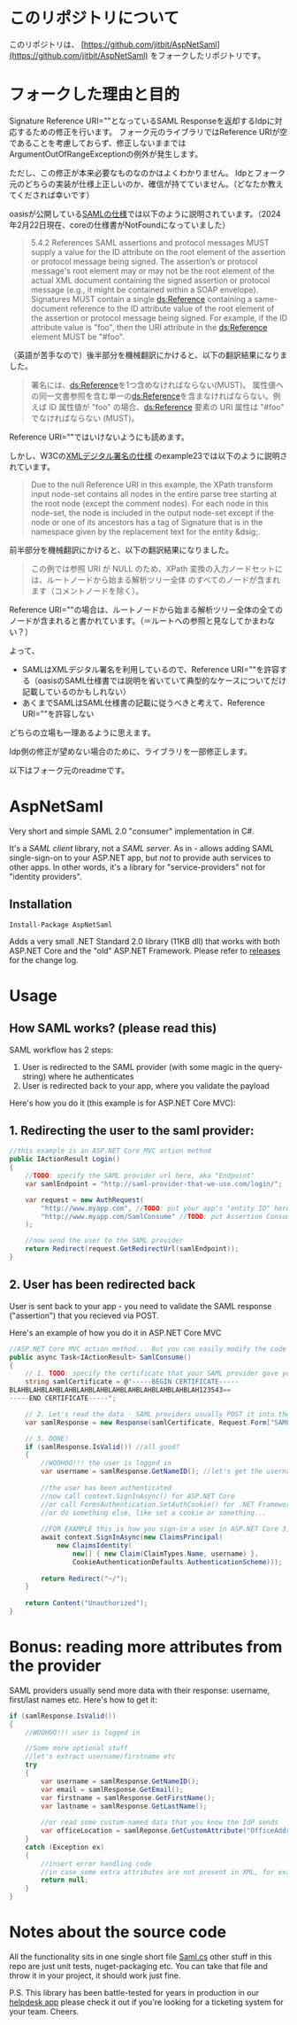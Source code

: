 # このリポジトリについて
このリポジトリは、
[https://github.com/jitbit/AspNetSaml](https://github.com/jitbit/AspNetSaml)
をフォークしたリポジトリです。

# フォークした理由と目的
Signature Reference URI=""となっているSAML Responseを返却するIdpに対応するための修正を行います。
フォーク元のライブラリではReference URIが空であることを考慮しておらず、修正しないままではArgumentOutOfRangeExceptionの例外が発生します。

ただし、この修正が本来必要なものなのかはよくわかりません。
Idpとフォーク元のどちらの実装が仕様上正しいのか、確信が持てていません。（どなたか教えてくだされば幸いです）

oasisが公開している[SAMLの仕様](https://wiki.oasis-open.org/security/FrontPage)では以下のように説明されています。（2024年2月22日現在、coreの仕様書がNotFoundになっていました）
>5.4.2 References
>SAML assertions and protocol messages MUST supply a value for the ID attribute on the root element of
the assertion or protocol message being signed. The assertion’s or protocol message's root element may
or may not be the root element of the actual XML document containing the signed assertion or protocol
message (e.g., it might be contained within a SOAP envelope).
Signatures MUST contain a single <ds:Reference> containing a same-document reference to the ID
attribute value of the root element of the assertion or protocol message being signed. For example, if the
ID attribute value is "foo", then the URI attribute in the <ds:Reference> element MUST be "#foo".

（英語が苦手なので）後半部分を機械翻訳にかけると、以下の翻訳結果になりました。
>署名には、<ds:Reference>を1つ含めなければならない(MUST)。
属性値への同一文書参照を含む単一の<ds:Reference>を含まなければならない。例えば
ID 属性値が "foo" の場合、<ds:Reference> 要素の URI 属性は "#foo" でなければならない (MUST)。

Reference URI=""ではいけないようにも読めます。

しかし、W3Cの[XMLデジタル署名の仕様](https://www.w3.org/TR/xmldsig-core/)
のexample23では以下のように説明されています。
>Due to the null Reference URI in this example, the XPath transform input node-set contains all nodes in the entire parse tree starting at the root node (except the comment nodes). For each node in this node-set, the node is included in the output node-set except if the node or one of its ancestors has a tag of Signature that is in the namespace given by the replacement text for the entity &dsig;.

前半部分を機械翻訳にかけると、以下の翻訳結果になりました。
>この例では参照 URI が NULL のため、XPath 変換の入力ノードセットには、ルートノードから始まる解析ツリー全体 のすべてのノードが含まれます（コメントノードを除く）。

Reference URI=""の場合は、ルートノードから始まる解析ツリー全体の全てのノードが含まれると書かれています。（＝ルートへの参照と見なしてかまわない？）

よって、

- SAMLはXMLデジタル署名を利用しているので、Reference URI=""を許容する（oasisのSAML仕様書では説明を省いていて典型的なケースについてだけ記載しているのかもしれない）
- あくまでSAMLはSAML仕様書の記載に従うべきと考えて、Reference URI=""を許容しない

どちらの立場も一理あるように思えます。

Idp側の修正が望めない場合のために、ライブラリを一部修正します。

以下はフォーク元のreadmeです。

<!--![](https://github.com/jitbit/AspNetSaml/actions/workflows/dotnet.yml/badge.svg)-->
# AspNetSaml

Very short and simple SAML 2.0 "consumer" implementation in C#.

It's a *SAML client* library, not a *SAML server*. As in - allows adding SAML single-sign-on to your ASP.NET app, but *not* to provide auth services to other apps. In other words, it's a library for "service-providers" not for "identity providers".

## Installation

`Install-Package AspNetSaml`

Adds a very small .NET Standard 2.0 library (11KB dll) that works with both ASP.NET Core and the "old" ASP.NET Framework. Please refer to [releases](https://github.com/jitbit/AspNetSaml/releases) for the change log.

# Usage

## How SAML works? (please read this)

SAML workflow has 2 steps:

1. User is redirected to the SAML provider (with some magic in the query-string) where he authenticates
2. User is redirected back to your app, where you validate the payload

Here's how you do it (this example is for ASP.NET Core MVC):

## 1. Redirecting the user to the saml provider:

```c#
//this example is an ASP.NET Core MVC action method
public IActionResult Login()
{
	//TODO: specify the SAML provider url here, aka "Endpoint"
	var samlEndpoint = "http://saml-provider-that-we-use.com/login/";

	var request = new AuthRequest(
		"http://www.myapp.com", //TODO: put your app's "entity ID" here
		"http://www.myapp.com/SamlConsume" //TODO: put Assertion Consumer URL (where the provider should redirect users after authenticating)
	);

	//now send the user to the SAML provider
	return Redirect(request.GetRedirectUrl(samlEndpoint));
}
```

## 2. User has been redirected back

User is sent back to your app - you need to validate the SAML response ("assertion") that you recieved via POST.

Here's an example of how you do it in ASP.NET Core MVC

```c#
//ASP.NET Core MVC action method... But you can easily modify the code for old .NET Framework, Web-forms etc.
public async Task<IActionResult> SamlConsume()
{
	// 1. TODO: specify the certificate that your SAML provider gave you
	string samlCertificate = @"-----BEGIN CERTIFICATE-----
BLAHBLAHBLAHBLAHBLAHBLAHBLAHBLAHBLAHBLAHBLAHBLAH123543==
-----END CERTIFICATE-----";

	// 2. Let's read the data - SAML providers usually POST it into the "SAMLResponse" var
	var samlResponse = new Response(samlCertificate, Request.Form["SAMLResponse"]);

	// 3. DONE!
	if (samlResponse.IsValid()) //all good?
	{
		//WOOHOO!!! the user is logged in
		var username = samlResponse.GetNameID(); //let's get the username
		
		//the user has been authenticated
		//now call context.SignInAsync() for ASP.NET Core
		//or call FormsAuthentication.SetAuthCookie() for .NET Framework
		//or do something else, like set a cookie or something...
		
		//FOR EXAMPLE this is how you sign-in a user in ASP.NET Core 3,5,6,7
		await context.SignInAsync(new ClaimsPrincipal(
			new ClaimsIdentity(
				new[] { new Claim(ClaimTypes.Name, username) },
				CookieAuthenticationDefaults.AuthenticationScheme)));
		
		return Redirect("~/");
	}
	
	return Content("Unauthorized");
}
```

# Bonus: reading more attributes from the provider

SAML providers usually send more data with their response: username, first/last names etc. Here's how to get it:

```c#
if (samlResponse.IsValid())
{
	//WOOHOO!!! user is logged in

	//Some more optional stuff
	//let's extract username/firstname etc
	try
	{
		var username = samlResponse.GetNameID();
		var email = samlResponse.GetEmail();
		var firstname = samlResponse.GetFirstName();
		var lastname = samlResponse.GetLastName();
		
		//or read some custom-named data that you know the IdP sends
		var officeLocation = samlReponse.GetCustomAttribute("OfficeAddress");
	}
	catch (Exception ex)
	{
		//insert error handling code
		//in case some extra attributes are not present in XML, for example
		return null;
	}
}
```

# Notes about the source code

All the functionality sits in one single short file [Saml.cs](https://github.com/jitbit/AspNetSaml/blob/master/AspNetSaml/Saml.cs) other stuff in this repo are just unit tests, nuget-packaging etc. You can take that file and throw it in your project, it should work just fine.

P.S. This library has been battle-tested for years in production in our [helpdesk app](https://www.jitbit.com/helpdesk/) please check it out if you're looking for a ticketing system for your team. Cheers.
